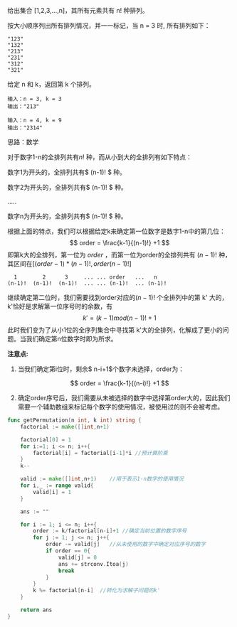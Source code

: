 给出集合 [1,2,3,...,n]，其所有元素共有 n! 种排列。

按大小顺序列出所有排列情况，并一一标记，当 n = 3 时, 所有排列如下：

```
"123"
"132"
"213"
"231"
"312"
"321"
```


给定 n 和 k，返回第 k 个排列。



```
输入：n = 3, k = 3
输出："213"
```



```
输入：n = 4, k = 9
输出："2314"
```



思路：数学

对于数字1-n的全排列共有$n!$ 种，而从小到大的全排列有如下特点：

数字1为开头的，全排列共有$ (n-1)! $ 种。

数字2为开头的，全排列共有$ (n-1)! $ 种。

.....

数字n为开头的，全排列共有$ (n-1)! $ 种。



根据上面的特点，我们可以根据给定k来确定第一位数字是数字1-n中的第几位：
$$
order = \frac{k-1}{(n-1)!} +1
$$
即第k大的全排列，第一位为 $order$ ，而第一位为order的全排列共有 $(n-1)!$ 种，其区间在$[(order-1)*(n-1)! , order(n-1)! ]$ 

```
  1        2      3     ... ... order   ...   n 
(n-1)!	(n-1)!	(n-1)!	...	...	(n-1)!	... (n-1)!
```

继续确定第二位时，我们需要找到order对应的$(n-1)!$ 个全排列中的第 k' 大的，k'恰好是求解第一位序号时的余数，有
$$
k' = (k-1) mod (n-1)! +1
$$
此时我们变为了从小1位的全序列集合中寻找第 k'大的全排列，化解成了更小的问题。当我们确定第n位数字时即为所求。

<b>注意点:</b>

1. 当我们确定第i位时，剩余$ n-i+1$个数字未选择，order为：

$$
order = \frac{k-1}{(n-i)!} +1
$$

2. 确定order序号后，我们需要从未被选择的数字中选择第order大的，因此我们需要一个辅助数组来标记每个数字的使用情况，被使用过的则不会被考虑。

```go
func getPermutation(n int, k int) string {
    factorial := make([]int,n+1)

    factorial[0] = 1
    for i:=1; i <= n; i++{
        factorial[i] = factorial[i-1]*i //预计算阶乘
    }
    k--

    valid := make([]int,n+1)	//用于表示1-n数字的使用情况
    for i,_ := range valid{
        valid[i] = 1
    }

    ans := ""

    for i := 1; i <= n; i++{
        order := k/factorial[n-i]+1 //确定当前位置的数字序号
        for j := 1; j <= n; j++{
            order -= valid[j]	//从未使用的数字中确定对应序号的数字
            if order == 0{
                valid[j] = 0
                ans += strconv.Itoa(j)
                break
            }
        }
        k %= factorial[n-i]  //转化为求解子问题的k'
    }

    return ans
}
```

